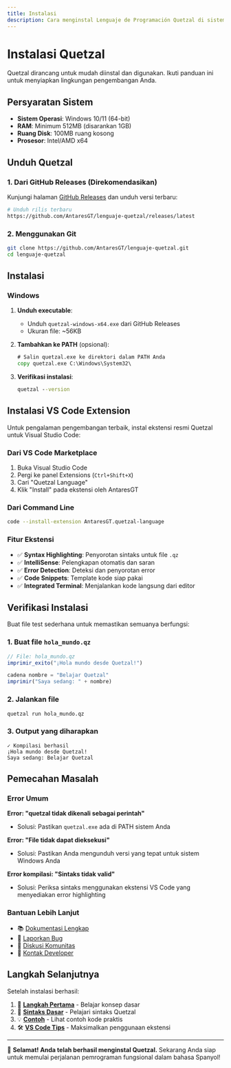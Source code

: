 ```yaml
---
title: Instalasi
description: Cara menginstal Lenguaje de Programación Quetzal di sistem Anda
---
```


# Instalasi Quetzal

Quetzal dirancang untuk mudah diinstal dan digunakan. Ikuti panduan ini untuk menyiapkan lingkungan pengembangan Anda.

## Persyaratan Sistem

- **Sistem Operasi**: Windows 10/11 (64-bit)
- **RAM**: Minimum 512MB (disarankan 1GB)
- **Ruang Disk**: 100MB ruang kosong
- **Prosesor**: Intel/AMD x64

## Unduh Quetzal

### 1. Dari GitHub Releases (Direkomendasikan)

Kunjungi halaman [GitHub Releases](https://github.com/AntaresGT/lenguaje-quetzal/releases) dan unduh versi terbaru:

```bash
# Unduh rilis terbaru
https://github.com/AntaresGT/lenguaje-quetzal/releases/latest
```

### 2. Menggunakan Git

```bash
git clone https://github.com/AntaresGT/lenguaje-quetzal.git
cd lenguaje-quetzal
```

## Instalasi

### Windows

1. **Unduh executable**:
   - Unduh `quetzal-windows-x64.exe` dari GitHub Releases
   - Ukuran file: ~56KB

2. **Tambahkan ke PATH** (opsional):
   ```cmd
   # Salin quetzal.exe ke direktori dalam PATH Anda
   copy quetzal.exe C:\Windows\System32\
   ```

3. **Verifikasi instalasi**:
   ```cmd
   quetzal --version
   ```

## Instalasi VS Code Extension

Untuk pengalaman pengembangan terbaik, instal ekstensi resmi Quetzal untuk Visual Studio Code:

### Dari VS Code Marketplace

1. Buka Visual Studio Code
2. Pergi ke panel Extensions (`Ctrl+Shift+X`)
3. Cari "Quetzal Language"
4. Klik "Install" pada ekstensi oleh AntaresGT

### Dari Command Line

```bash
code --install-extension AntaresGT.quetzal-language
```

### Fitur Ekstensi

- ✅ **Syntax Highlighting**: Penyorotan sintaks untuk file `.qz`
- ✅ **IntelliSense**: Pelengkapan otomatis dan saran
- ✅ **Error Detection**: Deteksi dan penyorotan error
- ✅ **Code Snippets**: Template kode siap pakai
- ✅ **Integrated Terminal**: Menjalankan kode langsung dari editor

## Verifikasi Instalasi

Buat file test sederhana untuk memastikan semuanya berfungsi:

### 1. Buat file `hola_mundo.qz`

```javascript
// File: hola_mundo.qz
imprimir_exito("¡Hola mundo desde Quetzal!")

cadena nombre = "Belajar Quetzal"
imprimir("Saya sedang: " + nombre)
```

### 2. Jalankan file

```cmd
quetzal run hola_mundo.qz
```

### 3. Output yang diharapkan

```
✓ Kompilasi berhasil
¡Hola mundo desde Quetzal!
Saya sedang: Belajar Quetzal
```

## Pemecahan Masalah

### Error Umum

**Error: "quetzal tidak dikenali sebagai perintah"**
- Solusi: Pastikan `quetzal.exe` ada di PATH sistem Anda

**Error: "File tidak dapat dieksekusi"**
- Solusi: Pastikan Anda mengunduh versi yang tepat untuk sistem Windows Anda

**Error kompilasi: "Sintaks tidak valid"**
- Solusi: Periksa sintaks menggunakan ekstensi VS Code yang menyediakan error highlighting

### Bantuan Lebih Lanjut

- 📚 [Dokumentasi Lengkap](/)
- 🐛 [Laporkan Bug](https://github.com/AntaresGT/lenguaje-quetzal/issues)
- 💬 [Diskusi Komunitas](https://github.com/AntaresGT/lenguaje-quetzal/discussions)
- 📧 [Kontak Developer](mailto:contact@antaresgt.com)

## Langkah Selanjutnya

Setelah instalasi berhasil:

1. 📖 **[Langkah Pertama](/id/first-steps/)** - Belajar konsep dasar
2. 🎯 **[Sintaks Dasar](/id/basics/)** - Pelajari sintaks Quetzal
3. 💡 **[Contoh](/id/examples/)** - Lihat contoh kode praktis
4. 🛠️ **[VS Code Tips](/id/tools/)** - Maksimalkan penggunaan ekstensi

---

🎉 **Selamat! Anda telah berhasil menginstal Quetzal.** Sekarang Anda siap untuk memulai perjalanan pemrograman fungsional dalam bahasa Spanyol!
